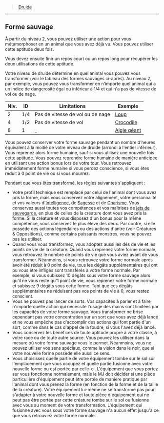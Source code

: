 ﻿> [Druide](hd_druid.md)

---

## Forme sauvage

À partir du niveau 2, vous pouvez utiliser une action pour vous métamorphoser en un animal que vous avez déjà vu. Vous pouvez utiliser cette aptitude deux fois.

Vous devez ensuite finir un repos court ou un repos long pour récupérer les deux utilisations de cette aptitude.

Votre niveau de druide détermine en quel animal vous pouvez vous transformer (voir le tableau des formes sauvages ci-après). Au niveau 2, par exemple, vous pouvez vous transformer en n'importe quel animal qui a un indice de dangerosité égal ou inférieur à 1/4 et qui n'a pas de vitesse de vol ou de nage.

|Niv.|ID|Limitations|Exemple|
|---|---|---|---|
|2|1/4|Pas de vitesse de vol ou de nage|[Loup](hd_monsters_loup.md)|
|4|1/2|Pas de vitesse de vol|[Crocodile](hd_monsters_crocodile.md)|
|8|1|_|[Aigle géant](hd_monsters_aigle_geant.md)|

Vous pouvez conserver votre forme sauvage pendant un nombre d'heures équivalent à la moitié de votre niveau de druide (arrondi à l'entier inférieur). Vous reprenez alors forme humaine, sauf si vous utilisez une nouvelle fois cette aptitude. Vous pouvez reprendre forme humaine de manière anticipée en utilisant une action bonus lors de votre tour. Vous retrouvez immédiatement forme humaine si vous perdez conscience, si vous êtes réduit à 0 point de vie ou si vous mourrez.

Pendant que vous êtes transformé, les règles suivantes s'appliquent :

* Votre profil technique est remplacé par celui de l'animal dont vous avez pris la forme, mais vous conservez votre alignement, votre personnalité et vos valeurs d'[Intelligence](hd_abilities_intelligence.md), de [Sagesse](hd_abilities_wisdom.md) et de [Charisme](hd_abilities_charisma.md). Vous conservez aussi toutes vos compétences et vos maîtrises de [jets de sauvegarde](hd_abilities_jets_de_sauvegarde.md), en plus de celles de la créature dont vous avez pris la forme. Si la créature et vous disposez d'un bonus pour la même compétence, vous conservez le plus élevé des deux. Par contre, si elle possède des actions légendaires ou des actions d'antre (voir Créatures & Oppositions), comme certains puissants monstres, vous ne pouvez pas les utiliser.
* Quand vous vous transformez, vous adoptez aussi les dés de vie et les points de vie de la créature. Quand vous reprenez votre forme normale, vous retrouvez le nombre de points de vie que vous aviez avant de vous transformer. Néanmoins, si vous retrouvez votre forme normale après avoir été réduit à 0 point de vie, tous les dégâts supplémentaires qui ont pu vous être infligés sont transférés à votre forme normale. Par exemple, si vous subissez 10 dégâts sous votre forme sauvage alors qu'il ne vous reste qu'1 point de vie, vous reprenez votre forme normale et subissez 9 dégâts sous cette forme. Tant que ces dégâts supplémentaires ne réduisent pas vos points de vie à 0, vous restez conscient.
* Vous ne pouvez pas lancer de sorts. Vos capacités à parler et à faire n'importe quelle action qui nécessite l'usage des mains sont limitées par les capacités de votre forme sauvage. Vous transformer ne brise cependant pas votre concentration sur un sort que vous avez déjà lancé et ne vous empêche pas d'accomplir des actions qui font partie d'un sort, comme dans le cas d'appel de la foudre, si vous l'avez déjà lancé.
* Vous conservez les bénéfices de toute aptitude propre à votre classe, à votre race ou de toute autre source. Vous pouvez les utiliser dans la mesure où votre forme sauvage vous le permet. Néanmoins, vous ne pouvez utiliser vos sens spéciaux, comme la vision dans le noir, que si votre nouvelle forme possède elle aussi ce sens.
* Vous choisissez quelle partie de votre équipement tombe sur le sol sur l'emplacement que vous occupez et quelle partie fusionne avec votre nouvelle forme ou est portée par celle-ci. L'équipement que vous portez sur vous fonctionne normalement, mais le MJ doit décider si une pièce particulière d'équipement peut être portée de manière pratique par l'animal dont vous prenez la forme (en fonction de la forme et de la taille de la créature). Votre équipement lui-même ne se transforme pas pour s'adapter à votre nouvelle forme et toute pièce d'équipement qui ne peut pas être portée par cette créature tombe sur le sol ou fusionne avec vous au moment de votre transformation. L'équipement qui fusionne avec vous sous votre forme sauvage n'a aucun effet jusqu'à ce que vous retrouviez votre forme normale.

